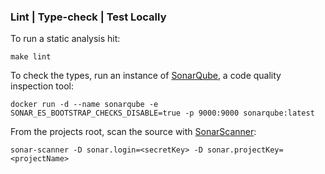 ### Lint | Type-check | Test Locally
To run a static analysis hit:
```
make lint
```
To check the types, run an instance of [SonarQube](https://docs.sonarqube.org/latest/setup/get-started-2-minutes/), a code quality inspection tool:
```
docker run -d --name sonarqube -e SONAR_ES_BOOTSTRAP_CHECKS_DISABLE=true -p 9000:9000 sonarqube:latest
```
From the projects root, scan the source with [SonarScanner](https://docs.sonarqube.org/latest/analysis/scan/sonarscanner/):
```
sonar-scanner -D sonar.login=<secretKey> -D sonar.projectKey=<projectName>
```